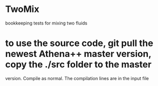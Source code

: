# TwoMix
bookkeeping tests for mixing two fluids

# to use the source code, git pull the newest Athena++ master version, copy the ./src folder to the master
version. Compile as normal. The compilation lines are in the input file
